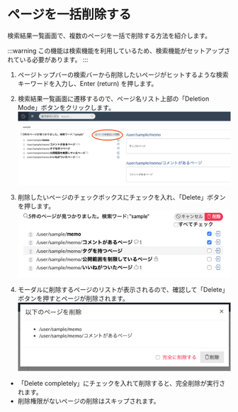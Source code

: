 # ページを一括削除する

検索結果一覧画面で、複数のページを一括で削除する方法を紹介します。

:::warning
この機能は検索機能を利用しているため、検索機能がセットアップされている必要があります。
:::

1. ページトップバーの検索バーから削除したいページがヒットするような検索キーワードを入力し、Enter (return) を押します。
2. 検索結果一覧画面に遷移するので、ページ名リスト上部の「Deletion Mode」ボタンをクリックします。
  ![page_deletion_collectively_1](./images/page_deletion_collectively_1.png)
3. 削除したいページのチェックボックスにチェックを入れ、「Delete」ボタンを押します。
  ![page_deletion_collectively_2](./images/page_deletion_collectively_2.png)

4. モーダルに削除するページのリストが表示されるので、確認して「Delete」ボタンを押すとページが削除されます。
  ![page_deletion_collectively_3](./images/page_deletion_collectively_3.png)
  - 「Delete completely」にチェックを入れて削除すると、完全削除が実行されます。
  - 削除権限がないページの削除はスキップされます。